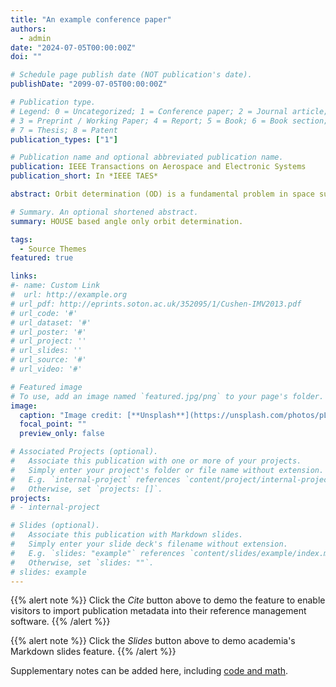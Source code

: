 ```yaml
---
title: "An example conference paper"
authors:
  - admin
date: "2024-07-05T00:00:00Z"
doi: ""

# Schedule page publish date (NOT publication's date).
publishDate: "2099-07-05T00:00:00Z"

# Publication type.
# Legend: 0 = Uncategorized; 1 = Conference paper; 2 = Journal article;
# 3 = Preprint / Working Paper; 4 = Report; 5 = Book; 6 = Book section;
# 7 = Thesis; 8 = Patent
publication_types: ["1"]

# Publication name and optional abbreviated publication name.
publication: IEEE Transactions on Aerospace and Electronic Systems
publication_short: In *IEEE TAES*

abstract: Orbit determination (OD) is a fundamental problem in space surveillance and tracking, crucial for ensuring the safety of space assets. Real-world ground-based optical tracking scenarios often involve challenges such as limited measurement time, short visible arcs, and the presence of outliers, leading to sparse and non-Gaussian observational data. Additionally, the highly perturbative and nonlinear orbit dynamics of resident space objects (RSOs) in low Earth orbit (LEO) add further complexity to the OD problem. This article introduces a variant of the higher order unscented Kalman estimator (HOUSE) called w -HOUSE, which employs a square-root formulation and addresses the challenges posed by nonlinear and non-Gaussian OD problems. The effectiveness of w -HOUSE was demonstrated through synthetic and real-world measurements, specifically outlier-contaminated angle-only measurements collected for the Sentinel 6 A satellite flying in LEO. Comparative analyzes are conducted with the original HOUSE (referred to as δ -HOUSE), unscented Kalman filters (UKF), conjugate unscented transformation (CUT) filters, and precise OD solutions estimated via onboard global navigation satellite system measurements. The results reveal that the proposed w -HOUSE filter exhibits greater robustness when dealing with varying values of the dependent parameter compared to the original δ -HOUSE. Moreover, it surpasses all other filters in terms of positioning accuracy, achieving 3-D root-mean-square errors of less than 60 m in a three-day scenario. This research suggests that the w -HOUSE filter represents a viable alternative to UKF and CUT filters, offering improved positioning performance in handling the nonlinear and non-Gaussian OD problems associated with LEO RSOs.

# Summary. An optional shortened abstract.
summary: HOUSE based angle only orbit determination.

tags:
  - Source Themes
featured: true

links:
#- name: Custom Link
#  url: http://example.org
# url_pdf: http://eprints.soton.ac.uk/352095/1/Cushen-IMV2013.pdf
# url_code: '#'
# url_dataset: '#'
# url_poster: '#'
# url_project: ''
# url_slides: ''
# url_source: '#'
# url_video: '#'

# Featured image
# To use, add an image named `featured.jpg/png` to your page's folder.
image:
  caption: "Image credit: [**Unsplash**](https://unsplash.com/photos/pLCdAaMFLTE)"
  focal_point: ""
  preview_only: false

# Associated Projects (optional).
#   Associate this publication with one or more of your projects.
#   Simply enter your project's folder or file name without extension.
#   E.g. `internal-project` references `content/project/internal-project/index.md`.
#   Otherwise, set `projects: []`.
projects:
# - internal-project

# Slides (optional).
#   Associate this publication with Markdown slides.
#   Simply enter your slide deck's filename without extension.
#   E.g. `slides: "example"` references `content/slides/example/index.md`.
#   Otherwise, set `slides: ""`.
# slides: example
---
```


{{% alert note %}}
Click the _Cite_ button above to demo the feature to enable visitors to import publication metadata into their reference management software.
{{% /alert %}}

{{% alert note %}}
Click the _Slides_ button above to demo academia's Markdown slides feature.
{{% /alert %}}

Supplementary notes can be added here, including [code and math](https://sourcethemes.com/academic/docs/writing-markdown-latex/).
